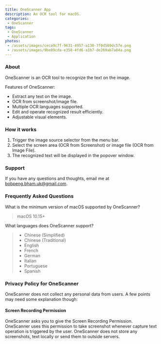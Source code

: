 ```yaml
---
title: OneScanner App
description: An OCR tool for macOS.
categories:
 - OneScanner
tags:
 - OneScanner
 - Application
photos:
 - /assets/images/ceca9c7f-9631-4957-a130-7f0d589dc57e.png
 - /assets/images/9be09cda-e358-4fd6-a1b7-de269ab7a84a.png
---
```


### About

OneScanner is an OCR tool to recognize the text on the image.

Features of OneScanner:

* Extract any text on the image.
* OCR from screenshot/image file.
* Multiple OCR languages supported.
* Edit and operate recognized result efficiently.
* Adjustable visual elements.

### How it works

1. Trigger the image source selector from the menu bar.
2. Select the screen area (OCR from Screenshot) or image file (OCR from Image File).
3. The recognized text will be displayed in the popover window.

### Support

If you have any questions and thoughts, email me at <bobpeng.bham.uk@gmail.com>.

### Frequently Asked Questions

What is the minimum version of macOS supported by OneScanner?

> macOS 10.15+

What languages does OneScanner support?

> - Chinese (Simplified)
> - Chinese (Traditional)
> - English
> - French
> - German
> - Italian
> - Portuguese
> - Spanish

### Privacy Policy for OneScanner

OneScanner does not collect any personal data from users. A few points may need some explanation though:

#### Screen Recording Permission

OneScanner asks you to give the Screen Recording Permission. OneScanner uses this permission to take screenshot whenever capture text operation is triggered by the user. OneScanner does not store any screenshots, text locally or send them to outside servers.